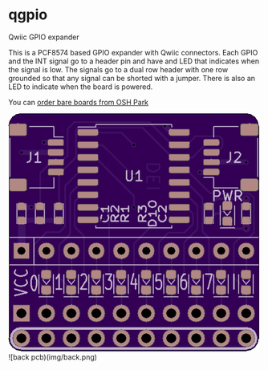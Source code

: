 # qgpio
Qwiic GPIO expander

This is a PCF8574 based GPIO expander with Qwiic connectors.
Each GPIO and the INT signal go to a header pin and have and LED that indicates when the signal is low.  The signals go to a dual row header with one row grounded so that any signal can be shorted with a jumper.  There is also an LED to indicate when the board is powered. 

You can [order bare boards from OSH Park](https://oshpark.com/shared_projects/W4gAMDcE)

![front pcb](img/front.png)
![back pcb)(img/back.png)

